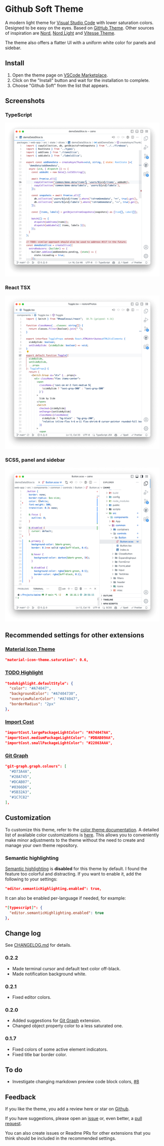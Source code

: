 # Github Soft Theme

A modern light theme for [Visual Studio Code](http://code.visualstudio.com/) with lower saturation colors. Designed to be easy on the eyes. Based on [GitHub Theme](https://marketplace.visualstudio.com/items?itemName=GitHub.github-vscode-theme). Other sources of inspiration are [Nord](https://marketplace.visualstudio.com/items?itemName=arcticicestudio.nord-visual-studio-code), [Nord Light](https://marketplace.visualstudio.com/items?itemName=huytd.nord-light) and [Vitesse Theme](https://marketplace.visualstudio.com/items?itemName=antfu.theme-vitesse).

The theme also offers a flatter UI with a uniform white color for panels and sidebar.

## Install

1. Open the theme page on [VSCode Marketplace](https://marketplace.visualstudio.com/items?itemName=IgorKrupenja.vscode-github-soft-theme).
2. Click on the "Install" button and wait for the installation to complete.
3. Choose "Github Soft" from the list that appears.

## Screenshots

### TypeScript

![Github Soft Theme with TypeScript](images/screenshot-ts.png)

### React TSX

![Github Soft Theme with React TSX](images/screenshot-tsx.png)

### SCSS, panel and sidebar

![Github Soft Theme with SCSS](images/screenshot-scss.png)

## Recommended settings for other extensions

### [Material Icon Theme](https://marketplace.visualstudio.com/items?itemName=PKief.material-icon-theme)

```json
"material-icon-theme.saturation": 0.6,
```

### [TODO Highlight](https://marketplace.visualstudio.com/items?itemName=wayou.vscode-todo-highlight)

```json
"todohighlight.defaultStyle": {
  "color": "#A74047",
  "backgroundColor": "#A7404730",
  "overviewRulerColor": "#A74047",
  "borderRadius": "2px"
},
```

### [Import Cost](https://marketplace.visualstudio.com/items?itemName=wix.vscode-import-cost)

```json
"importCost.largePackageLightColor": "#A74047AA",
"importCost.mediumPackageLightColor": "#DBAB09AA",
"importCost.smallPackageLightColor": "#22863AAA",
```

### [Git Graph](https://marketplace.visualstudio.com/items?itemName=mhutchie.git-graph)

```json
"git-graph.graph.colours": [
  "#D73A4A",
  "#28A745",
  "#DCAB07",
  "#0366D6",
  "#5B32A3",
  "#1C7C82"
],
```

## Customization

To customize this theme, refer to the [color theme documentation](https://code.visualstudio.com/api/extension-guides/color-theme). A detailed list of available color customizations is [here](https://code.visualstudio.com/api/references/theme-color). This allows you to conveniently make minor adjustments to the theme without the need to create and manage your own theme repository.

### Semantic highlighting

[Semantic highlighting](https://code.visualstudio.com/api/language-extensions/semantic-highlight-guide) is **disabled** for this theme by default. I found the feature too colorful and distracting. If you want to enable it, add the following to your settings:

```json
"editor.semanticHighlighting.enabled": true,
```

It can also be enabled per-language if needed, for example:

```json
"[typescript]": {
  "editor.semanticHighlighting.enabled": true
},
```

## Change log

See [CHANGELOG.md](CHANGELOG.md) for details.

### 0.2.2

- Made terminal cursor and default text color off-black.
- Made notification background white.
  
### 0.2.1

- Fixed editor colors.
  
### 0.2.0

- Added suggestions for [Git Graph](https://marketplace.visualstudio.com/items?itemName=mhutchie.git-graph) extension.
- Changed object property color to a less saturated one.

### 0.1.7

- Fixed colors of some active element indicators.
- Fixed title bar border color.

## To do

- Investigate changing markdown preview code block colors, [#8](https://github.com/IgorKrupenja/vscode-github-soft-theme/issues/8)

## Feedback

If you like the theme, you add a review here or star on [Github](https://github.com/IgorKrupenja/vscode-github-soft-theme).

If you have suggestions, please open an [issue](https://github.com/IgorKrupenja/vscode-github-soft-theme/issues/new) or, even better, a [pull request](https://github.com/IgorKrupenja/vscode-github-soft-theme/pulls).

You can also create issues or Readme PRs for other extensions that you think should be included in the recommended settings.
